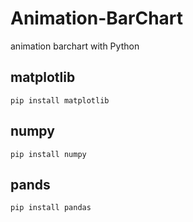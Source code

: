 # Animation-BarChart
 animation barchart with Python
## matplotlib
    pip install matplotlib
## numpy
    pip install numpy
## pands
    pip install pandas